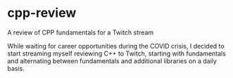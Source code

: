 # cpp-review
A review of CPP fundamentals for a Twitch stream

While waiting for career opportunities during the COVID crisis, I decided to start streaming myself reviewing C++ to Twitch, starting with fundamentals and alternating between fundamentals and additional libraries on a daily basis.

